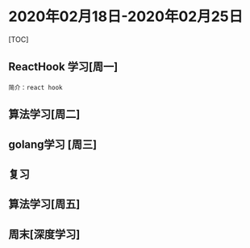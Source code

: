 # 2020年02月18日-2020年02月25日

[TOC]

## ReactHook 学习[周一]

    简介：react hook

## 算法学习[周二]

## golang学习 [周三]

## 复习

## 算法学习[周五]

## 周末[深度学习]
